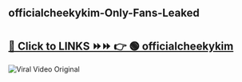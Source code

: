 
 ## officialcheekykim-Only-Fans-Leaked

# <h2><a href="https://clipsfans.com/officialcheekykim&ref=git">🔗 Click to LINKS ⏩⏩ 👉 🟢 officialcheekykim </a></h2>

<a href="https://clipsfans.com/officialcheekykim&ref=git" rel="nofollow" data-target="animated-image.originalLink"><img src="https://i.ibb.co.com/xMMVF88/686577567.gif" alt="Viral Video Original" style="max-width: 100%; display: inline-block;" data-target="animated-image.originalImage"></a>
